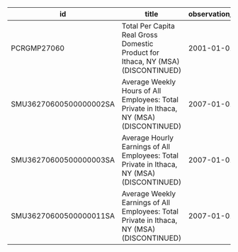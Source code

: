 | id                     | title                                                                                      | observation_start   | observation_end   |
|------------------------|--------------------------------------------------------------------------------------------|---------------------|-------------------|
| PCRGMP27060            | Total Per Capita Real Gross Domestic Product for Ithaca, NY (MSA) (DISCONTINUED)           | 2001-01-01          | 2017-01-01        |
| SMU36270600500000002SA | Average Weekly Hours of All Employees: Total Private in Ithaca, NY (MSA) (DISCONTINUED)    | 2007-01-01          | 2022-03-01        |
| SMU36270600500000003SA | Average Hourly Earnings of All Employees: Total Private in Ithaca, NY (MSA) (DISCONTINUED) | 2007-01-01          | 2022-03-01        |
| SMU36270600500000011SA | Average Weekly Earnings of All Employees: Total Private in Ithaca, NY (MSA) (DISCONTINUED) | 2007-01-01          | 2022-03-01        |